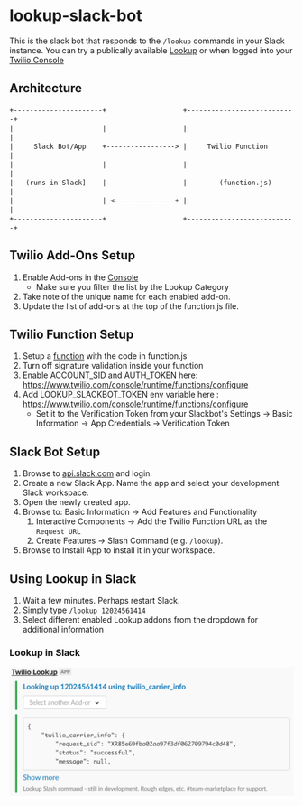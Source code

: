 # lookup-slack-bot

This is the slack bot that responds to the `/lookup` commands in your Slack instance.
You can try a publically available [Lookup](https://www.twilio.com/lookup) or when logged into your [Twilio Console](https://www.twilio.com/console/lookup)


## Architecture

```
+----------------------+                   +---------------------------+
|                      |                   |                           |
|     Slack Bot/App    +-----------------> |     Twilio Function       |
|                      |                   |                           |
|   (runs in Slack]    |                   |        (function.js)      |
|                      | <---------------+ |                           |
+----------------------+                   +---------------------------+
```

## Twilio Add-Ons Setup
1. Enable Add-ons in the [Console](https://www.twilio.com/console/lookup/add-ons)
    *  Make sure you filter the list by the Lookup Category
1. Take note of the unique name for each enabled add-on.
1. Update the list of add-ons at the top of the function.js file.

## Twilio Function Setup
1. Setup a [function](https://www.twilio.com/console/runtime/functions/manage) with the code in function.js
1. Turn off signature validation inside your function
1. Enable ACCOUNT_SID and AUTH_TOKEN here: https://www.twilio.com/console/runtime/functions/configure
1. Add LOOKUP_SLACKBOT_TOKEN env variable here : https://www.twilio.com/console/runtime/functions/configure 
    * Set it to the Verification Token from your Slackbot's Settings -> Basic Information -> App Credentials -> Verification Token

## Slack Bot Setup
1. Browse to [api.slack.com](https://api.slack.com/) and login.
1. Create a new Slack App.   Name the app and select your development Slack workspace.
1. Open the newly created app.
1. Browse to:  Basic Information -> Add Features and Functionality 
    1. Interactive Components -> Add the Twilio Function URL as the `Request URL`
    1. Create Features -> Slash Command (e.g. `/lookup`).
1. Browse to Install App to install it in your workspace.

## Using Lookup in Slack
1. Wait a few minutes.  Perhaps restart Slack.
1. Simply type `/lookup 12024561414`
1. Select different enabled Lookup addons from the dropdown for additional information

### Lookup in Slack
![Lookup in Slack](https://github.com/AuthySE/lookup-slack-bot/blob/master/Lookup-in-Slack.png)


